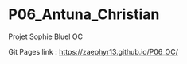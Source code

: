 # P06_Antuna_Christian
Projet Sophie Bluel OC

Git Pages link : https://zaephyr13.github.io/P06_OC/
